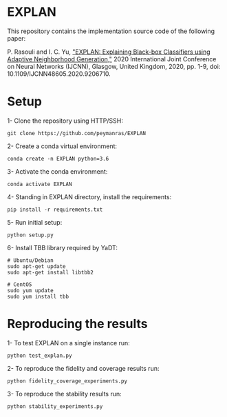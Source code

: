# EXPLAN

This repository contains the implementation source code of the following paper:

P. Rasouli and I. C. Yu, ["EXPLAN: Explaining Black-box Classifiers using Adaptive Neighborhood Generation,"](https://ieeexplore.ieee.org/document/9206710) 2020 International Joint Conference on Neural Networks (IJCNN), Glasgow, United Kingdom, 2020, pp. 1-9, doi: 10.1109/IJCNN48605.2020.9206710.

# Setup
1- Clone the repository using HTTP/SSH:
```
git clone https://github.com/peymanras/EXPLAN
```
2- Create a conda virtual environment:
```
conda create -n EXPLAN python=3.6
```
3- Activate the conda environment: 
```
conda activate EXPLAN
```
4- Standing in EXPLAN directory, install the requirements:
```
pip install -r requirements.txt
```
5- Run initial setup:
```
python setup.py
```
6- Install TBB library required by YaDT:
```
# Ubuntu/Debian
sudo apt-get update
sudo apt-get install libtbb2 

# CentOS
sudo yum update
sudo yum install tbb
```

# Reproducing the results
1- To test EXPLAN on a single instance run:
```
python test_explan.py
```
2- To reproduce the fidelity and coverage results run:
```
python fidelity_coverage_experiments.py
```
3- To reproduce the stability results run:
```
python stability_experiments.py
```
